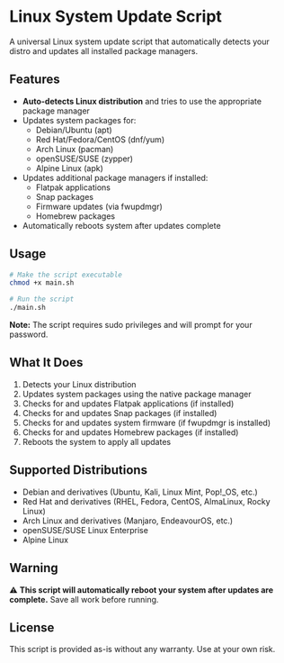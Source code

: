 # Linux System Update Script

A universal Linux system update script that automatically detects your distro and updates all installed package managers.

## Features

- **Auto-detects Linux distribution** and tries to use the appropriate package manager
- Updates system packages for:
  - Debian/Ubuntu (apt)
  - Red Hat/Fedora/CentOS (dnf/yum)
  - Arch Linux (pacman)
  - openSUSE/SUSE (zypper)
  - Alpine Linux (apk)
- Updates additional package managers if installed:
  - Flatpak applications
  - Snap packages
  - Firmware updates (via fwupdmgr)
  - Homebrew packages
- Automatically reboots system after updates complete

## Usage

```bash
# Make the script executable
chmod +x main.sh

# Run the script
./main.sh
```

**Note:** The script requires sudo privileges and will prompt for your password.

## What It Does

1. Detects your Linux distribution
2. Updates system packages using the native package manager
3. Checks for and updates Flatpak applications (if installed)
4. Checks for and updates Snap packages (if installed)
5. Checks for and updates system firmware (if fwupdmgr is installed)
6. Checks for and updates Homebrew packages (if installed)
7. Reboots the system to apply all updates

## Supported Distributions

- Debian and derivatives (Ubuntu, Kali, Linux Mint, Pop!_OS, etc.)
- Red Hat and derivatives (RHEL, Fedora, CentOS, AlmaLinux, Rocky Linux)
- Arch Linux and derivatives (Manjaro, EndeavourOS, etc.)
- openSUSE/SUSE Linux Enterprise
- Alpine Linux

## Warning

⚠️ **This script will automatically reboot your system after updates are complete.** Save all work before running.

## License

This script is provided as-is without any warranty. Use at your own risk.